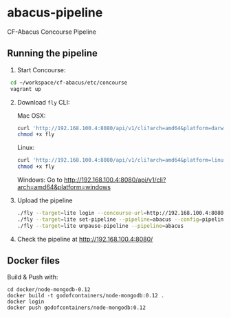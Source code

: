 # abacus-pipeline
CF-Abacus Concourse Pipeline

## Running the pipeline

1. Start Concourse:

  ```bash
   cd ~/workspace/cf-abacus/etc/concourse 
   vagrant up
   ```

2. Download `fly` CLI:

   Mac OSX:
   ```bash
   curl 'http://192.168.100.4:8080/api/v1/cli?arch=amd64&platform=darwin' --compressed -o fly
   chmod +x fly
   ```
   Linux:
   ```bash
   curl 'http://192.168.100.4:8080/api/v1/cli?arch=amd64&platform=linux' --compressed -o fly
   chmod +x fly
   ```
   
   Windows:
   Go to http://192.168.100.4:8080/api/v1/cli?arch=amd64&platform=windows

3. Upload the pipeline
   ```bash
   ./fly --target=lite login --concourse-url=http://192.168.100.4:8080
   ./fly --target=lite set-pipeline --pipeline=abacus --config=pipeline.yml --non-interactive
   ./fly --target=lite unpause-pipeline --pipeline=abacus
   ```

4. Check the pipeline at http://192.168.100.4:8080/

## Docker files

Build & Push with:

```
cd docker/node-mongodb-0.12
docker build -t godofcontainers/node-mongodb:0.12 .
docker login
docker push godofcontainers/node-mongodb:0.12
```

